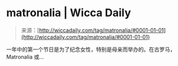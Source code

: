 <!--yml

category: 未分类

date: 2024-06-12 18:25:29

-->

# matronalia | Wicca Daily

> 来源：[http://wiccadaily.com/tag/matronalia/#0001-01-01](http://wiccadaily.com/tag/matronalia/#0001-01-01)

一年中的第一个节日是为了纪念女性，特别是母亲而举办的。在古罗马，Matronalia 或…
